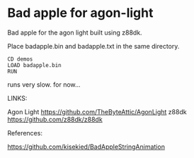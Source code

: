 Bad apple for agon-light
=======================

Bad apple for the agon light built using z88dk.


Place badapple.bin and badapple.txt in the same directory.

```
CD demos
LOAD badapple.bin
RUN
```

runs very slow. for now...


LINKS:

Agon Light https://github.com/TheByteAttic/AgonLight
z88dk https://github.com/z88dk/z88dk


References:

https://github.com/kisekied/BadAppleStringAnimation